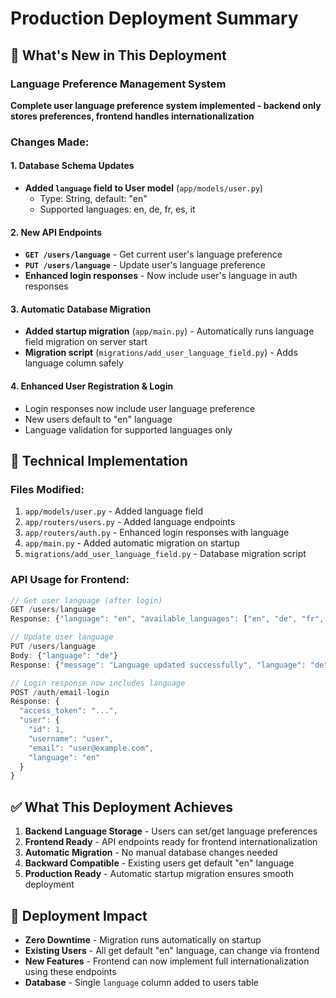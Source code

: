 # Production Deployment Summary

## 🚀 What's New in This Deployment

### Language Preference Management System
**Complete user language preference system implemented - backend only stores preferences, frontend handles internationalization**

### Changes Made:

#### 1. Database Schema Updates
- **Added `language` field to User model** (`app/models/user.py`)
  - Type: String, default: "en"
  - Supported languages: en, de, fr, es, it

#### 2. New API Endpoints
- **`GET /users/language`** - Get current user's language preference
- **`PUT /users/language`** - Update user's language preference  
- **Enhanced login responses** - Now include user's language in auth responses

#### 3. Automatic Database Migration
- **Added startup migration** (`app/main.py`) - Automatically runs language field migration on server start
- **Migration script** (`migrations/add_user_language_field.py`) - Adds language column safely

#### 4. Enhanced User Registration & Login
- Login responses now include user language preference
- New users default to "en" language
- Language validation for supported languages only

## 🔧 Technical Implementation

### Files Modified:
1. `app/models/user.py` - Added language field
2. `app/routers/users.py` - Added language endpoints  
3. `app/routers/auth.py` - Enhanced login responses with language
4. `app/main.py` - Added automatic migration on startup
5. `migrations/add_user_language_field.py` - Database migration script

### API Usage for Frontend:
```javascript
// Get user language (after login)
GET /users/language
Response: {"language": "en", "available_languages": ["en", "de", "fr", "es", "it"]}

// Update user language
PUT /users/language
Body: {"language": "de"}
Response: {"message": "Language updated successfully", "language": "de"}

// Login response now includes language
POST /auth/email-login
Response: {
  "access_token": "...",
  "user": {
    "id": 1,
    "username": "user",
    "email": "user@example.com", 
    "language": "en"
  }
}
```

## ✅ What This Deployment Achieves

1. **Backend Language Storage** - Users can set/get language preferences
2. **Frontend Ready** - API endpoints ready for frontend internationalization
3. **Automatic Migration** - No manual database changes needed
4. **Backward Compatible** - Existing users get default "en" language
5. **Production Ready** - Automatic startup migration ensures smooth deployment

## 🚀 Deployment Impact

- **Zero Downtime** - Migration runs automatically on startup
- **Existing Users** - All get default "en" language, can change via frontend
- **New Features** - Frontend can now implement full internationalization using these endpoints
- **Database** - Single `language` column added to users table 